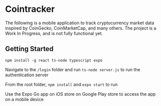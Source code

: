 # Cointracker

The following is a mobile application to track cryptocurrency market data inspired by CoinGecko, CoinMarketCap, and many others. The project is a Work In Progress, and is not fully functional yet. 

## Getting Started

```
npm install -g react ts-node typescript expo
```

Navigate to the `/login` folder and run `ts-node server.js` to run the authentication server

From the root folder, `npm install` and `expo start` to run

Use the Expo Go app on iOS store on Google Play store to access the app on a mobile device
